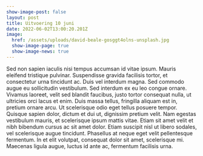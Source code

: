 ```yaml
---
show-image-post: false
layout: post
title: Uitvoering 10 juni
date: 2022-06-02T13:00:20.201Z
image:
  href: /assets/uploads/david-beale-gosggt4olns-unsplash.jpg
  show-image-page: true
  show-image-news: true
---
```

Sed non sapien iaculis nisi tempus accumsan id vitae ipsum. Mauris eleifend tristique pulvinar. Suspendisse gravida facilisis tortor, et consectetur urna tincidunt ac. Duis vel interdum magna. Sed commodo augue eu sollicitudin vestibulum. Sed interdum ex eu leo congue ornare. Vivamus laoreet, velit sed blandit faucibus, justo tortor consequat nulla, ut ultricies orci lacus et enim. Duis massa tellus, fringilla aliquam est in, pretium ornare arcu. Ut scelerisque odio eget tellus posuere tempor. Quisque sapien dolor, dictum et dui ut, dignissim pretium velit. Nam egestas vestibulum mauris, et scelerisque ipsum mattis vitae. Etiam sit amet velit et nibh bibendum cursus ac sit amet dolor. Etiam suscipit nisl ut libero sodales, vel scelerisque augue tincidunt. Phasellus at neque eget velit pellentesque fermentum. In et elit volutpat, consequat dolor sit amet, scelerisque mi. Maecenas ligula augue, luctus id ante ac, fermentum facilisis urna.